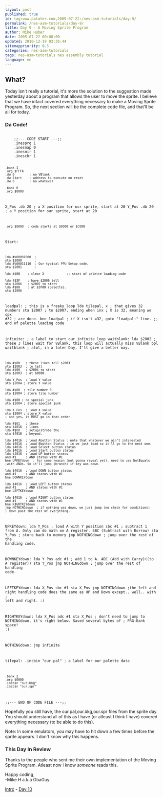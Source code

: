 ```yaml
---
layout: post
published: true
id: tag:www.patater.com,2005-07-22:/nes-asm-tutorials/day-9/
permalink: /nes-asm-tutorials/day-9/
title: Day 9 - A Moving Sprite Program
author: Mike Huber
date: 2005-07-22 00:08:00
updated: 2010-12-19 03:36:44
sitemappriority: 0.5
categories: nes-asm-tutorials
tags: nes-asm-tutorials nes assembly tutorial
language: en
---
```

<h2>What?</h2>
<p>Today isn't really a tutorial, it's more the solution to the suggestion made
yesterday about a program that allows the user to move the sprite. I believe
that we have infact covered everything necessary to make a Moving Sprite
Program. So, the next section will be the complete code file, and that'll be
all for today.</p>

<h3>Da Code!</h3>
<code class="block">
    ;;--- CODE START ---;;
    .inesprg 1
    .inesmap 0
    .inesmir 1
    .ineschr 1

    .bank 1
    .org $FFFA
    .dw 0        ; no VBlank
    .dw Start    ; address to execute on reset
    .dw 0        ; no whatever

    .bank 0
    .org $0000
X_Pos   .db 20       ; a X position for our sprite, start at 20
Y_Pos   .db 20       ; a Y position for our sprite, start at 20

    .org $8000  ; code starts at $8000 or $C000
Start:

    lda #%00001000  ;
    sta $2000       ;
    lda #%00011110  ; Our typical PPU Setup code.
    sta $2001       ;

    ldx #$00    ; clear X            ;; start of palette loading code

    lda #$3F    ; have $2006 tell
    sta $2006   ; $2007 to start
    lda #$00    ; at $3F00 (palette).
    sta $2006

loadpal:                ; this is a freaky loop
    lda tilepal, x  ; that gives 32 numbers
    sta $2007       ; to $2007, ending when
    inx             ; X is 32, meaning we
    cpx #32         ; are done.
    bne loadpal     ; if X isn't =32, goto "loadpal:" line.
                                    ;; end of palette loading code

infinite:  ; a label to start our infinite loop
waitblank:
    lda $2002  ; these 3 lines wait for VBlank, this loop will actually miss VBlank
    bpl waitblank ; alot, in a later Day, I'll give a better way.

    lda #$00   ; these lines tell $2003
    sta $2003  ; to tell
    lda #$00   ; $2004 to start
    sta $2003  ; at $0000.

    lda Y_Pos  ; load Y value
    sta $2004 ; store Y value

    lda #$00  ; tile number 0
    sta $2004 ; store tile number

    lda #$00 ; no special junk
    sta $2004 ; store special junk

    lda X_Pos  ; load X value
    sta $2004 ; store X value
    ; and yes, it MUST go in that order.

    lda #$01   ; these
    sta $4016  ; lines
    lda #$00   ; setup/strobe the
    sta $4016  ; keypad.

    lda $4016  ; load Abutton Status ; note that whatever we ain't interested
    lda $4016  ; load Bbutton Status ; in we just load so it'll go to the next one.
    lda $4016  ; load Select button status
    lda $4016  ; load Start button status
    lda $4016  ; load UP button status
    and #1     ; AND status with #1
    bne UPKEYdown  ; for some reason (not gonna reveal yet), need to use NotEquals
    ;with ANDs. So it'll jump (branch) if key was down.

    lda $4016  ; load DOWN button status
    and #1     ; AND status with #1
    bne DOWNKEYdown

    lda $4016  ; load LEFT button status
    and #1     ; AND status with #1
    bne LEFTKEYdown

    lda $4016  ; load RIGHT button status
    and #1     ; AND status with #1
    bne RIGHTKEYdown
    jmp NOTHINGdown  ; if nothing was down, we just jump (no check for conditions)
    ; down past the rest of everything.

UPKEYdown:
    lda Y_Pos ; load A with Y position
    sbc #1  ; subtract 1 from A. Only can do math on A register. SBC (Subtract with Borrow)
    sta Y_Pos ; store back to memory
    jmp NOTHINGdown  ; jump over the rest of the handling code.

DOWNKEYdown:
    lda Y_Pos
    adc #1  ; add 1 to A. ADC (Add with Carry)((to A register))
    sta Y_Pos
    jmp NOTHINGdown ; jump over the rest of handling code.

LEFTKEYdown:
    lda X_Pos
    sbc #1
    sta X_Pos
    jmp NOTHINGdown
;the left and right handling code does the same as UP and Down except.. well.. with
; left and right. :)

RIGHTKEYdown:
    lda X_Pos
    adc #1
    sta X_Pos
    ; don't need to jump to NOTHINGdown, it's right below. Saved several bytes of
    ; PRG-Bank space! :)

NOTHINGdown:
    jmp infinite

tilepal:   .incbin "our.pal"  ; a label for our palette data

    .bank 2
    .org $0000
    .incbin "our.bkg"
    .incbin "our.spr"

;;--- END OF CODE FILE ---;;
</code>

<p>Hopefully you still have, the our.pal,our.bkg,our.spr files from the sprite
day. You should understand all of this as I have (or atleast I think I have)
covered everything necessary (to be able to do this).</p>

<p>Note: In some emulators, you may have to hit down a few times before the
sprite appears. I don't know why this happens.</p>

<h3>This Day In Review</h3>

<p>Thanks to the people who sent me their own implementation of the Moving
Sprite Program. Atleast now I know <em>someone</em> reads this.</p>

<p>
    Happy coding,<br/>
        -Mike H a.k.a GbaGuy
</p>

<div class="series-navigation">
<a href="/nes-asm-tutorials">Intro</a> - <a href="/nes-asm-tutorials/day-10/">Day 10</a>
</div>
